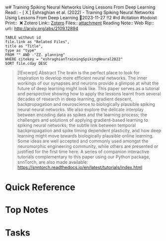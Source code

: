 
w# Training Spiking Neural Networks Using Lessons From Deep Learning
Read:: - [ X ] Eshraghian et al. (2022) - Training Spiking Neural Networks Using Lessons From Deep Learning 🛫2023-11-27 !!2 #rd #citation #todoist
Print::  ❌
Zotero Link:: [Zotero](zotero://select/library/items/US2TPQH3) 
Files:: [attachment](<file:///C:/Users/michaelt/Insync/m@tarlton.info/Google%20Drive/06.%20Zotero/storage_new/arXiv_2022/Eshraghian%20et%20al_2022_Training%20Spiking%20Neural%20Networks%20Using%20Lessons%20From%20Deep%20Learning.pdf>)
Reading Note::
Web Rip::
url:: http://arxiv.org/abs/2109.12894

```dataview
TABLE without id
file.link as "Related Files",
title as "Title",
type as "type"
FROM "" AND -"ZZ. planning"
WHERE citekey = "eshraghianTrainingSpikingNeural2022" 
SORT file.cday DESC
```

> [!Excerpt] Abstract
> The brain is the perfect place to look for inspiration to develop more efficient neural networks. The inner workings of our synapses and neurons provide a glimpse at what the future of deep learning might look like. This paper serves as a tutorial and perspective showing how to apply the lessons learnt from several decades of research in deep learning, gradient descent, backpropagation and neuroscience to biologically plausible spiking neural neural networks. We also explore the delicate interplay between encoding data as spikes and the learning process; the challenges and solutions of applying gradient-based learning to spiking neural networks; the subtle link between temporal backpropagation and spike timing dependent plasticity, and how deep learning might move towards biologically plausible online learning. Some ideas are well accepted and commonly used amongst the neuromorphic engineering community, while others are presented or justified for the first time here. A series of companion interactive tutorials complementary to this paper using our Python package, snnTorch, are also made available: https://snntorch.readthedocs.io/en/latest/tutorials/index.html
# Quick Reference

# Top Notes

# Tasks






















